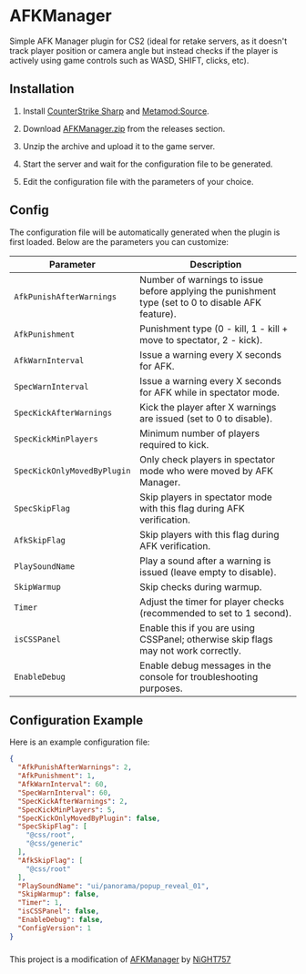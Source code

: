 # AFKManager
Simple AFK Manager plugin for CS2 (ideal for retake servers, as it doesn't track player position or camera angle but instead checks if the player is actively using game controls such as WASD, SHIFT, clicks, etc).

## Installation
1. Install [CounterStrike Sharp](https://github.com/roflmuffin/CounterStrikeSharp) and [Metamod:Source](https://www.sourcemm.net/downloads.php/?branch=master).

2. Download [AFKManager.zip](https://github.com/wiruwiru/AFKManager/releases) from the releases section.

3. Unzip the archive and upload it to the game server.

4. Start the server and wait for the configuration file to be generated.

5. Edit the configuration file with the parameters of your choice.

## Config
The configuration file will be automatically generated when the plugin is first loaded. Below are the parameters you can customize:

| Parameter                | Description                                                                                       |
|--------------------------|---------------------------------------------------------------------------------------------------|
| `AfkPunishAfterWarnings` | Number of warnings to issue before applying the punishment type (set to 0 to disable AFK feature).|
| `AfkPunishment`          | Punishment type (0 - kill, 1 - kill + move to spectator, 2 - kick).                               |
| `AfkWarnInterval`        | Issue a warning every X seconds for AFK.                                                          |
| `SpecWarnInterval`       | Issue a warning every X seconds for AFK while in spectator mode.                                  |
| `SpecKickAfterWarnings`  | Kick the player after X warnings are issued (set to 0 to disable).                                |
| `SpecKickMinPlayers`     | Minimum number of players required to kick.                                                       |
| `SpecKickOnlyMovedByPlugin` | Only check players in spectator mode who were moved by AFK Manager.                            |
| `SpecSkipFlag`           | Skip players in spectator mode with this flag during AFK verification.                            |
| `AfkSkipFlag`            | Skip players with this flag during AFK verification.                                              |
| `PlaySoundName`          | Play a sound after a warning is issued (leave empty to disable).                                  |
| `SkipWarmup`             | Skip checks during warmup.                                                                        |
| `Timer`                  | Adjust the timer for player checks (recommended to set to 1 second).                              |
| `isCSSPanel`             | Enable this if you are using CSSPanel; otherwise skip flags may not work correctly.               |
| `EnableDebug`            | Enable debug messages in the console for troubleshooting purposes.                                |

## Configuration Example
Here is an example configuration file:
```json
{
  "AfkPunishAfterWarnings": 2,
  "AfkPunishment": 1,
  "AfkWarnInterval": 60,
  "SpecWarnInterval": 60,
  "SpecKickAfterWarnings": 2,
  "SpecKickMinPlayers": 5,
  "SpecKickOnlyMovedByPlugin": false,
  "SpecSkipFlag": [
    "@css/root",
    "@css/generic"
  ],
  "AfkSkipFlag": [
    "@css/root"
  ],
  "PlaySoundName": "ui/panorama/popup_reveal_01",
  "SkipWarmup": false,
  "Timer": 1,
  "isCSSPanel": false,
  "EnableDebug": false,
  "ConfigVersion": 1
}
```

###
This project is a modification of [AFKManager](https://github.com/NiGHT757/AFKManager) by [NiGHT757](https://github.com/NiGHT757)